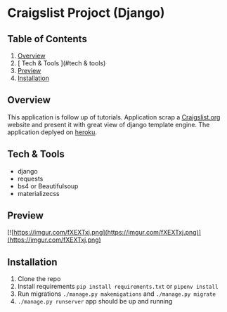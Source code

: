 # Craigslist Projoct (Django)

## Table of Contents

1. [ Overview ](#overview)
2. [ Tech & Tools ](#tech & tools)
3. [ Preview ](#preview)
4. [ Installation ](#installation)

## Overview

This application is follow up of tutorials. Application scrap a [Craigslist.org](http://craigslist.org) website and present it with great view of django template engine. The application deplyed on [heroku](https://craigslist-scrap.herokuapp.com/).

## Tech & Tools

- django
- requests
- bs4 or Beautifulsoup
- materializecss

## Preview

[![https://imgur.com/fXEXTxj.png](https://imgur.com/fXEXTxj.png)](https://imgur.com/fXEXTxj.png)

## Installation

1. Clone the repo
2. Install requirements `pip install requirements.txt` or `pipenv install`
3. Run migrations `./manage.py makemigations` and `./manage.py migrate`
4. `./manage.py runserver` app should be up and running
